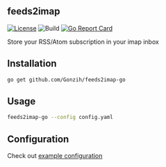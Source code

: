 ## feeds2imap
[![License](http://img.shields.io/:license-mit-blue.svg)](https://github.com/Gonzih/feeds2imap.clj/blob/master/LICENSE.md)
![Build](https://github.com/Gonzih/feeds2imap-go/workflows/CI/badge.svg)
[![Go Report Card](https://goreportcard.com/badge/github.com/Gonzih/feeds2imap-go)](https://goreportcard.com/report/github.com/Gonzih/feeds2imap-go)

Store your RSS/Atom subscription in your imap inbox

## Installation

```bash
go get github.com/Gonzih/feeds2imap-go
```

## Usage

```bash
feeds2imap-go --config config.yaml
```

## Configuration

Check out [example configuration](https://github.com/Gonzih/feeds2imap-go/blob/master/config.example.yaml)
